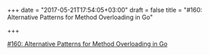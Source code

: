 +++
date = "2017-05-21T17:54:05+03:00"
draft = false
title = "#160: Alternative Patterns for Method Overloading in Go"

+++

<p><a href="https://golangweekly.com/issues/160">#160: Alternative Patterns for Method Overloading in Go</a></p>